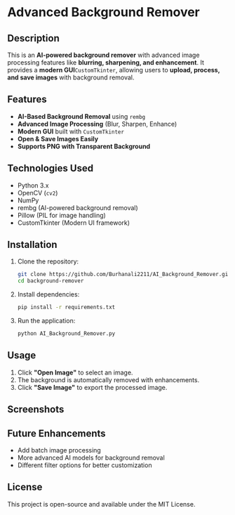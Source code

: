 # Advanced Background Remover

## Description

This is an **AI-powered background remover** with advanced image processing features like **blurring, sharpening, and enhancement**. It provides a **modern GUI**`CustomTkinter`, allowing users to **upload, process, and save images** with background removal.

## Features

- **AI-Based Background Removal** using `rembg`
- **Advanced Image Processing** (Blur, Sharpen, Enhance)
- **Modern GUI** built with `CustomTkinter`
- **Open & Save Images Easily**
- **Supports PNG with Transparent Background**

## Technologies Used

- Python 3.x
- OpenCV (`cv2`)
- NumPy
- rembg (AI-powered background removal)
- Pillow (PIL for image handling)
- CustomTkinter (Modern UI framework)

## Installation

1. Clone the repository:
   ```sh
   git clone https://github.com/Burhanali2211/AI_Background_Remover.git
   cd background-remover
   ```
2. Install dependencies:
   ```sh
   pip install -r requirements.txt
   ```
3. Run the application:
   ```sh
   python AI_Background_Remover.py
   ```

## Usage

1. Click **"Open Image"** to select an image.
2. The background is automatically removed with enhancements.
3. Click **"Save Image"** to export the processed image.

## Screenshots



## Future Enhancements

- Add batch image processing
- More advanced AI models for background removal
- Different filter options for better customization

## License

This project is open-source and available under the MIT License.

